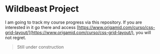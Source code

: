 # Wildbeast Project

I am going to track my course progress via this repository. If you are interested in it go there and access [https://www.origamid.com/curso/css-grid-layout/](https://www.origamid.com/curso/css-grid-layout/), you will not regret.

> Still under construction
